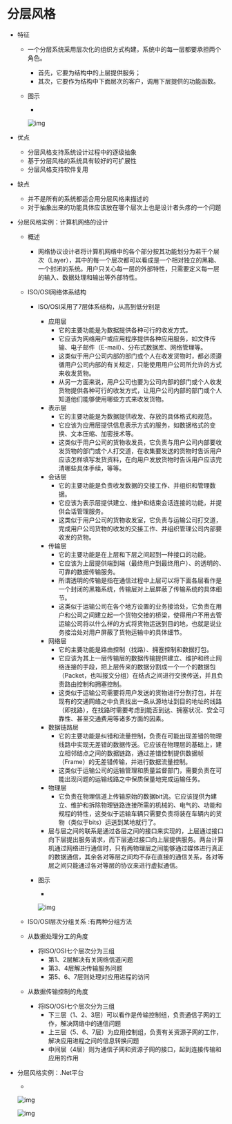 # 分层风格

- 特征

  - 一个分层系统采用层次化的组织方式构建，系统中的每一层都要承担两个角色。

    - 首先，它要为结构中的上层提供服务；
    - 其次，它要作为结构中下面层次的客户，调用下层提供的功能函数。

  - 图示

    - 

      ![img](https://cdn.jsdelivr.net/gh/ZanderZhao/images/img2020/20200115191917.png)

- 优点

  - 分层风格支持系统设计过程中的逐级抽象
  - 基于分层风格的系统具有较好的可扩展性
  - 分层风格支持软件复用

- 缺点

  - 并不是所有的系统都适合用分层风格来描述的
  - 对于抽象出来的功能具体应该放在哪个层次上也是设计者头疼的一个问题

- 分层风格实例：计算机网络的设计

  - 概述

    - 网络协议设计者将计算机网络中的各个部分按其功能划分为若干个层次（Layer），其中的每一个层次都可以看成是一个相对独立的黑箱、一个封闭的系统。用户只关心每一层的外部特性，只需要定义每一层的输入、数据处理和输出等外部特性。

  - ISO/OSI网络体系结构

    - ISO/OSI采用了7层体系结构，从高到低分别是

      - 应用层
        - 它的主要功能是为数据提供各种可行的收发方式。
        - 它应该为网络用户或应用程序提供各种应用服务，如文件传输、电子邮件（E-mail）、分布式数据库、网络管理等。
        - 这类似于用户公司内部的部门或个人在收发货物时，都必须遵循用户公司内部的有关规定，只能使用用户公司所允许的方式来收发货物。
        - 从另一方面来说，用户公司也要为公司内部的部门或个人收发货物提供各种可行的收发方式，让用户公司内部的部门或个人知道他们能够使用哪些方式来收发货物。
      - 表示层
        - 它的主要功能是为数据提供收发、存放的具体格式和规范。
        - 它应该为应用层提供信息表示方式的服务，如数据格式的变换、文本压缩、加密技术等。
        - 这类似于用户公司的货物收发员，它负责与用户公司内部要收发货物的部门或个人打交道，在收集要发送的货物时告诉用户应该怎样填写发货资料，在向用户发放货物时告诉用户应该完清哪些具体手续，等等。 
      - 会话层
        - 它的主要功能是负责收发数据的交接工作、并组织和管理数据。
        - 它应该为表示层提供建立、维护和结束会话连接的功能，并提供会话管理服务。
        - 这类似于用户公司的货物收发室，它负责与运输公司打交道，完成用户公司货物的收发的交接工作、并组织管理公司内部要收发的货物。
      - 传输层
        - 它的主要功能是在上层和下层之间起到一种接口的功能。
        - 它应该为上层提供端到端（最终用户到最终用户）、的透明的、可靠的数据传输服务。
        - 所谓透明的传输是指在通信过程中上层可以将下面各层看作是一个封闭的黑箱系统，传输层对上层屏蔽了传输系统的具体细节。
        - 这类似于运输公司在各个地方设置的业务接洽处，它负责在用户和公司之间建立起一个货物交接的桥梁，使得用户不用去管运输公司将以什么样的方式将货物运送到目的地，也就是说业务接洽处对用户屏蔽了货物运输中的具体细节。 
      - 网络层
        - 它的主要功能是路由控制（找路）、拥塞控制和数据打包。
        - 它应该为其上一层传输层的数据传输提供建立、维护和终止网络连接的手段，把上层传来的数据分割成一个一个的数据包（Packet，也叫报文分组）在结点之间进行交换传送，并且负责路由控制和拥塞控制。
        - 这类似于运输公司需要将用户发送的货物进行分割打包，并在现有的交通网络之中负责找出一条从源地址到目的地址的线路（即找路），在找路时需要考虑到能否到达、拥塞状况、安全可靠性、甚至交通费用等诸多方面的因素。
      - 数据链路层
        - 它的主要功能是纠错和流量控制，负责在可能出现差错的物理线路中实现无差错的数据传送。它应该在物理层的基础上，建立相邻结点之间的数据链路，通过差错控制提供数据帧（Frame）的无差错传输，并进行数据流量控制。
        - 这类似于运输公司的运输管理和质量监督部门，需要负责在可能出现问题的运输线路之中保质保量地完成运输任务。
      - 物理层
        - 它负责在物理信道上传输原始的数据bit流。它应该提供为建立、维护和拆除物理链路连接所需的机械的、电气的、功能和规程的特性，这类似于运输车辆只需要负责将装在车辆内的货物（类似于bits）运送到某地就行了。
      - 层与层之间的联系是通过各层之间的接口来实现的，上层通过接口向下层提出服务请求，而下层通过接口向上层提供服务。两台计算机通过网络进行通信时，只有两物理层之间能够通过媒体进行真正的数据通信，其余各对等层之间均不存在直接的通信关系，各对等层之间只能通过各对等层的协议来进行虚拟通信。

    - 图示

      - 

        ![img](https://cdn.jsdelivr.net/gh/ZanderZhao/images/img2020/20200115191918.png)

  - ISO/OSI层次分组关系 :有两种分组方法

  - 从数据处理分工的角度

    - 将ISO/OSI七个层次分为三组
      - 第1、2层解决有关网络信道问题
      - 第3、4层解决传输服务问题
      - 第5、6、7层则处理对应用进程的访问

  - 从数据传输控制的角度

    - 将ISO/OSI七个层次分为三组
      - 下三层（1、2、3层）可以看作是传输控制组，负责通信子网的工作，解决网络中的通信问题
      - 上三层（5、6、7层）为应用控制组，负责有关资源子网的工作，解决应用进程之间的信息转换问题
      - 中间层（4层）则为通信子网和资源子网的接口，起到连接传输和应用的作用

- 分层风格实例：.Net平台

  - 

    ![img](https://cdn.jsdelivr.net/gh/ZanderZhao/images/img2020/20200115191919.png)

    ![img](https://cdn.jsdelivr.net/gh/ZanderZhao/images/img2020/20200115191920.png)
